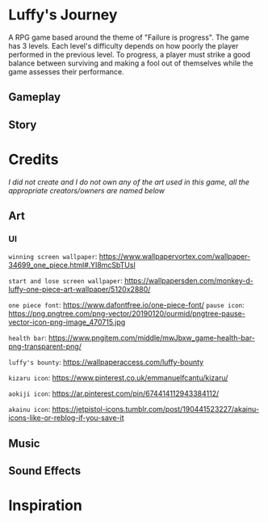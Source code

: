 # Luffy's Journey
A RPG game based around the theme of "Failure is progress". The game has 3 levels. Each level's difficulty depends on how poorly the player performed in the previous level. To progress, a player must strike a good balance between surviving and making a fool out of themselves while the game assesses their performance.

## Gameplay

## Story

# Credits
*I did not create and I do not own any of the art used in this game, all the appropriate creators/owners are named below*
## Art
### UI 

`winning screen wallpaper`: https://www.wallpapervortex.com/wallpaper-34699_one_piece.html#.YI8mcSbTUsl

`start and lose screen wallpaper`: https://wallpapersden.com/monkey-d-luffy-one-piece-art-wallpaper/5120x2880/

`one piece font`: https://www.dafontfree.io/one-piece-font/
`pause icon`: https://png.pngtree.com/png-vector/20190120/ourmid/pngtree-pause-vector-icon-png-image_470715.jpg

`health bar`: https://www.pngitem.com/middle/mwJbxw_game-health-bar-png-transparent-png/

`luffy's bounty`: https://wallpaperaccess.com/luffy-bounty

`kizaru icon`: https://www.pinterest.co.uk/emmanuelfcantu/kizaru/

`aokiji icon`: https://ar.pinterest.com/pin/674414112943384112/

`akainu icon`: https://jetpistol-icons.tumblr.com/post/190441523227/akainu-icons-like-or-reblog-if-you-save-it

## Music

## Sound Effects

# Inspiration
